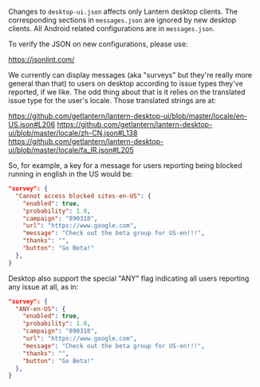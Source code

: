 Changes to `desktop-ui.json` affects only Lantern desktop clients. The corresponding sections in `messages.json` are ignored by new desktop clients. All Android related configurations are in `messages.json`.

To verify the JSON on new configurations, please use:

https://jsonlint.com/

We currently can display messages (aka "surveys" but they're really more general than that) to users on desktop according to issue types they've reported, if we like. The odd thing about that is it relies on the translated issue type for the user's locale. Those translated strings are at:

https://github.com/getlantern/lantern-desktop-ui/blob/master/locale/en-US.json#L206
https://github.com/getlantern/lantern-desktop-ui/blob/master/locale/zh-CN.json#L138
https://github.com/getlantern/lantern-desktop-ui/blob/master/locale/fa_IR.json#L205

So, for example, a key for a message for users reporting being blocked running in english in the US would be:

```json
"survey": {
  "Cannot access blocked sites-en-US": {
    "enabled": true,
    "probability": 1.0,
    "campaign": "890318",
    "url": "https://www.google.com",
    "message": "Check out the beta group for US-en!!!",
    "thanks": "",
    "button": "Go Beta!"
  },
}
```

Desktop also support the special "ANY" flag indicating all users reporting any issue at all, as in:

```json
"survey": {
  "ANY-en-US": {
    "enabled": true,
    "probability": 1.0,
    "campaign": "890318",
    "url": "https://www.google.com",
    "message": "Check out the beta group for US-en!!!",
    "thanks": "",
    "button": "Go Beta!"
  },
}
```
